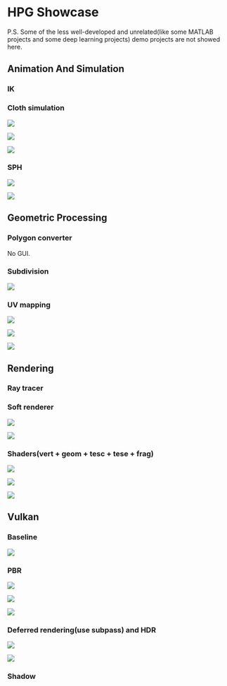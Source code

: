 # HPG Showcase



P.S. Some of the less well-developed and unrelated(like some MATLAB projects and some deep learning projects) demo projects are not showed here.



## Animation And Simulation

### IK



### Cloth simulation

![](Animation/n10-1.png)

![](Animation/n10-2.png)

![](Animation/n10-3.png)

### SPH

![](Animation/Snipaste_2022-12-20_21-13-36.png)

![](Animation/Snipaste_2022-12-20_21-13-55.png)

## Geometric Processing

### Polygon converter

No GUI.

### Subdivision

![](Geometric/Snipaste_2022-12-24_22-17-43.png)

### UV mapping

![](Geometric/wire.png)

![](Geometric/wirebig.png)

![](Geometric/normalmap.png)

## Rendering

### Ray tracer



### Soft renderer

![](Rendering/t9.png)

![](Rendering/t92.png)

### Shaders(vert + geom + tesc + tese + frag)

![](Rendering/Snipaste_2023-09-30_21-46-36.png)

![](Rendering/Snipaste_2023-09-30_21-46-49.png)

![](Rendering/Snipaste_2023-09-30_21-47-05.png)

## Vulkan

### Baseline

![](Vulkan/q1.2.2.png)

### PBR

![](Vulkan/result1.png)

![](Vulkan/without_attenuation.png)

![](Vulkan/without_attenuation2.png)

### Deferred rendering(use subpass) and HDR

![](Vulkan/hdr.png)

![](Vulkan/without_hdr.png)

### Shadow

